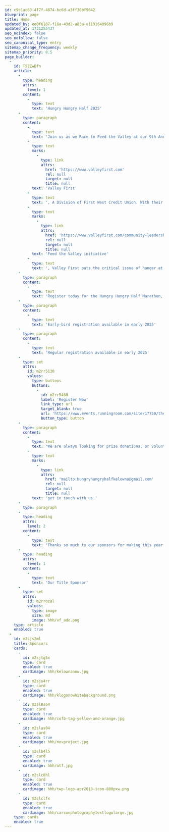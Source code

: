 ```yaml
---
id: c9e1ac83-4f7f-4874-bc6d-a3ff30bf9642
blueprint: page
title: Home
updated_by: ee0f6187-f16a-43d2-a83a-e119164096b9
updated_at: 1731255437
seo_noindex: false
seo_nofollow: false
seo_canonical_type: entry
sitemap_change_frequency: weekly
sitemap_priority: 0.5
page_builder:
  -
    id: T5ZZwBfn
    article:
      -
        type: heading
        attrs:
          level: 1
        content:
          -
            type: text
            text: 'Hungry Hungry Half 2025'
      -
        type: paragraph
        content:
          -
            type: text
            text: 'Join us as we Race to Feed the Valley at our 9th Annual Hungry Hungry Half Marathon! We are proud to announce our new title sponsor, '
          -
            type: text
            marks:
              -
                type: link
                attrs:
                  href: 'https://www.valleyfirst.com'
                  rel: null
                  target: null
                  title: null
            text: 'Valley First'
          -
            type: text
            text: ', A Division of First West Credit Union. With their '
          -
            type: text
            marks:
              -
                type: link
                attrs:
                  href: 'https://www.valleyfirst.com/community-leadership/feed-the-valley'
                  rel: null
                  target: null
                  title: null
            text: 'Feed the Valley initiative'
          -
            type: text
            text: ', Valley First puts the critical issue of hunger at the forefront of their community work. Working closely alongside the Central Okanagan Food Bank to support those facing food insecurity in our communities.'
      -
        type: paragraph
        content:
          -
            type: text
            text: 'Register today for the Hungry Hungry Half Marathon, taking place on Saturday May 31st(tentative) and join Valley First in feeding hope to our community!'
      -
        type: paragraph
        content:
          -
            type: text
            text: 'Early-bird registration available in early 2025'
      -
        type: paragraph
        content:
          -
            type: text
            text: 'Regular registration available in early 2025'
      -
        type: set
        attrs:
          id: m2rr5130
          values:
            type: buttons
            buttons:
              -
                id: m2rr5468
                label: 'Register Now'
                link_type: url
                target_blank: true
                url: 'https://www.events.runningroom.com/site/17750/the-hungry-hungry-half-marathon-2023/'
                button_type: button
      -
        type: paragraph
        content:
          -
            type: text
            text: 'We are always looking for prize donations, or volunteers! If you want to help out, please '
          -
            type: text
            marks:
              -
                type: link
                attrs:
                  href: 'mailto:hungryhungryhalfkelowna@gmail.com'
                  rel: null
                  target: null
                  title: null
            text: 'get in touch with us.'
      -
        type: paragraph
      -
        type: heading
        attrs:
          level: 2
        content:
          -
            type: text
            text: 'Thanks so much to our sponsors for making this year’s event happen!'
      -
        type: heading
        attrs:
          level: 1
        content:
          -
            type: text
            text: 'Our Title Sponsor'
      -
        type: set
        attrs:
          id: m2rrozal
          values:
            type: image
            size: md
            image: hhh/vf_ado.png
    type: article
    enabled: true
  -
    id: m2sjs2ml
    title: Sponsors
    cards:
      -
        id: m2sjtg5x
        type: card
        enabled: true
        cardimage: hhh/kelownanow.jpg
      -
        id: m2sjs4rr
        type: card
        enabled: true
        cardimage: hhh/klogonowhitebackground.png
      -
        id: m2sl8s64
        type: card
        enabled: true
        cardimage: hhh/cofb-tag-yellow-and-orange.jpg
      -
        id: m2slas04
        type: card
        enabled: true
        cardimage: hhh/novproject.jpg
      -
        id: m2slb4l5
        type: card
        enabled: true
        cardimage: hhh/otf.jpg
      -
        id: m2slc0hl
        type: card
        enabled: true
        cardimage: hhh/twp-logo-apr2013-icon-800pxw.png
      -
        id: m2slclfx
        type: card
        enabled: true
        cardimage: hhh/carsonphotographytextlogolarge.jpg
    type: cards
    enabled: true
---
```

